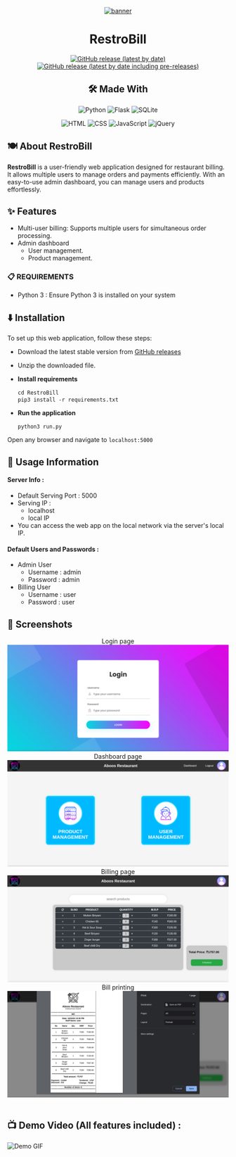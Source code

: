 <div align="center">

[![banner](https://raw.githubusercontent.com/im-amal-raj/RestroBill/refs/heads/main/doc/banner.png)](https://github.com/im-amal-raj/RestroBill)


# RestroBill

[![GitHub release (latest by date)](https://img.shields.io/github/v/release/im-amal-raj/RestroBill?color=black&label=Stable&logo=github)](https://github.com/im-amal-raj/RestroBill/releases/latest/)
[![GitHub release (latest by date including pre-releases)](https://img.shields.io/github/v/release/im-amal-raj/RestroBill?include_prereleases&label=Preview&logo=Github)](https://github.com/im-amal-raj/RestroBill/releases/)


## 🛠️ Made With
![Python](https://img.shields.io/badge/Python-3776AB?style=for-the-badge&logo=python&logoColor=white)
![Flask](https://img.shields.io/badge/Flask-000000?style=for-the-badge&logo=flask&logoColor=white)
![SQLite](https://img.shields.io/badge/SQLite-003B57?style=for-the-badge&logo=sqlite&logoColor=white)

![HTML](https://img.shields.io/badge/HTML5-E34F26?style=for-the-badge&logo=html5&logoColor=white)
![CSS](https://img.shields.io/badge/CSS3-1572B6?style=for-the-badge&logo=css3&logoColor=white)
![JavaScript](https://img.shields.io/badge/JavaScript-F7DF1E?style=for-the-badge&logo=javascript&logoColor=black)
![jQuery](https://img.shields.io/badge/jQuery-0769AD?style=for-the-badge&logo=jquery&logoColor=white)

</div>


## 🍽️ About RestroBill

<b>RestroBill</b> is a user-friendly web application designed for restaurant billing. It allows multiple users to manage orders and payments efficiently. With an easy-to-use admin dashboard, you can manage users and products effortlessly.


## ✨ Features

- Multi-user billing: Supports multiple users for simultaneous order processing.
- Admin dashboard
    - User management.
    - Product management.


### 📋 REQUIREMENTS
- Python 3 : Ensure Python 3 is installed on your system


## ⬇️ Installation
To set up this web application, follow these steps:
- Download the latest stable version from [GitHub releases](https://github.com/im-amal-raj/RestroBill/releases/latest)

- Unzip the downloaded file.

- __Install requirements__
    ```
    cd RestroBill
    pip3 install -r requirements.txt
    ```

- __Run the application__
    ```
    python3 run.py
    ```
Open any browser and navigate to `localhost:5000`


## 📖 Usage Information
#### Server Info :
- Default Serving Port : 5000
- Serving IP :
    - localhost
    - local IP
- You can access the web app on the local network via the server's local IP.

#### Default Users and Passwords :
- Admin User
   - Username : admin
   - Password : admin
- Billing User
   - Username : user
   - Password : user


## 📱 Screenshots

<div align="center">
<div>
Login page
<img src="https://raw.githubusercontent.com/im-amal-raj/RestroBill/refs/heads/main/code/backend/main/v1/demo-files/screenshots/login.png" />
Dashboard page
<img src="https://raw.githubusercontent.com/im-amal-raj/RestroBill/refs/heads/main/code/backend/main/v1/demo-files/screenshots/dash.png" />
Billing page
<img src="https://raw.githubusercontent.com/im-amal-raj/RestroBill/refs/heads/main/code/backend/main/v1/demo-files/screenshots/billing.png" />
Bill printing
<img src="https://raw.githubusercontent.com/im-amal-raj/RestroBill/refs/heads/main/code/backend/main/v1/demo-files/screenshots/bill.png" />
</div>
</div>

<br>


## 📺 Demo Video (All features included) :

![Demo GIF](https://raw.githubusercontent.com/im-amal-raj/RestroBill/refs/heads/main/code/backend/main/v1/demo-files/demo.gif)

